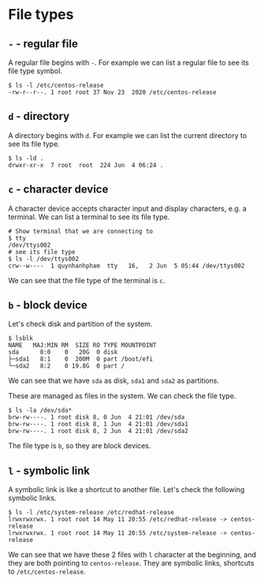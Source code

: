 # File types



## `-` - regular file

A regular file begins with `-`. For example we can list a regular file to see its file type symbol.

```shell
$ ls -l /etc/centos-release
-rw-r--r--. 1 root root 37 Nov 23  2020 /etc/centos-release
```


## `d` - directory

A directory begins with `d`. For example we can list the current directory to see its file type.

```shell
$ ls -ld .
drwxr-xr-x  7 root  root  224 Jun  4 06:24 .
```

## `c` - character device

A character device accepts character input and display characters, e.g. a terminal. We can list a terminal to see its file type.

```shell
# Show terminal that we are connecting to
$ tty 
/dev/ttys002
# see its file type
$ ls -l /dev/ttys002
crw--w----  1 quynhanhpham  tty   16,   2 Jun  5 05:44 /dev/ttys002
```

We can see that the file type of the terminal is `c`.

## `b` - block device

Let's check disk and partition of the system.

```shell
$ lsblk
NAME   MAJ:MIN RM  SIZE RO TYPE MOUNTPOINT
sda      8:0    0   20G  0 disk 
├─sda1   8:1    0  200M  0 part /boot/efi
└─sda2   8:2    0 19.8G  0 part /

```

We can see that we have `sda` as disk, `sda1` and `sda2` as partitions.

These are managed as files in the system. We can check the file type.

```shell
$ ls -la /dev/sda*
brw-rw----. 1 root disk 8, 0 Jun  4 21:01 /dev/sda
brw-rw----. 1 root disk 8, 1 Jun  4 21:01 /dev/sda1
brw-rw----. 1 root disk 8, 2 Jun  4 21:01 /dev/sda2
```

The file type is `b`, so they are block devices.

## `l` - symbolic link

A symbolic link is like a shortcut to another file. Let's check the following symbolic links.

```shell
$ ls -l /etc/system-release /etc/redhat-release
lrwxrwxrwx. 1 root root 14 May 11 20:55 /etc/redhat-release -> centos-release
lrwxrwxrwx. 1 root root 14 May 11 20:55 /etc/system-release -> centos-release
```

We can see that we have these 2 files with `l` character at the beginning, and they are both pointing to `centos-release`. They are symbolic links, shortcuts to `/etc/centos-release`.





